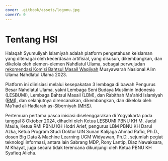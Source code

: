 ```yaml
---
cover: .gitbook/assets/logonu.jpg
coverY: 0
---
```


# Tentang HSI

Halaqah Syumuliyah Islamiyah adalah platform pengetahuan keislaman yang ditenagai oleh kecerdasan artifisial, yang disusun, dikembangkan, dan dikelola oleh elemen-elemen Nahdlatul Ulama, sebagai perwujudan [rekomendasi Komisi Bahtsul Masail Waqiiyah](https://www.nu.or.id/nasional/munas-nu-2023-rekomendasikan-pbnu-bikin-ai-mluw3) Musyawarah Nasional Alim Ulama Nahdlatul Ulama 2023.

Platform ini diinisiasi melalui kesepakatan 3 lembaga di bawah Pengurus Besar Nahdlatul Ulama, yakni Lembaga Seni Budaya Muslimin Indonesia (LESBUMI), Lembaga Bahtsul Masail (LBM), dan Rabithah Ma'ahid Islamiyah ([RMI](https://rmipbnu.id/)), dan selanjutnya direncanakan, dikembangkan, dan dikelola oleh Ma'had al-Hadlarah as-Siberniyah ([MHS](https://mahadsiber.my.id/)).

Pertemuan pertama pasca inisiasi diselenggarakan di Yogyakarta pada tanggal 8 Oktober 2024, dihadiri oleh Ketua LESBUMI PBNU KH M. Jadul Maula, Ketua RMI PBNU KH Hodri Arief, pengurus LBM PBNU KH Darul Azka, Ketua Program Studi Doktor UIN Sunan Kalijaga Ahmad Rafiq, Ph.D., dosen Big Data & Machine Learning UGM Widyawan, Ph.D., sejumlah pegiat teknologi informasi, antara lain Sabrang MDP, Rony Lantip, Diaz Nawaksara, M Khayat, juga secara tidak terencana dikunjungi oleh Ketua PBNU KH Syafieq Alieha.
